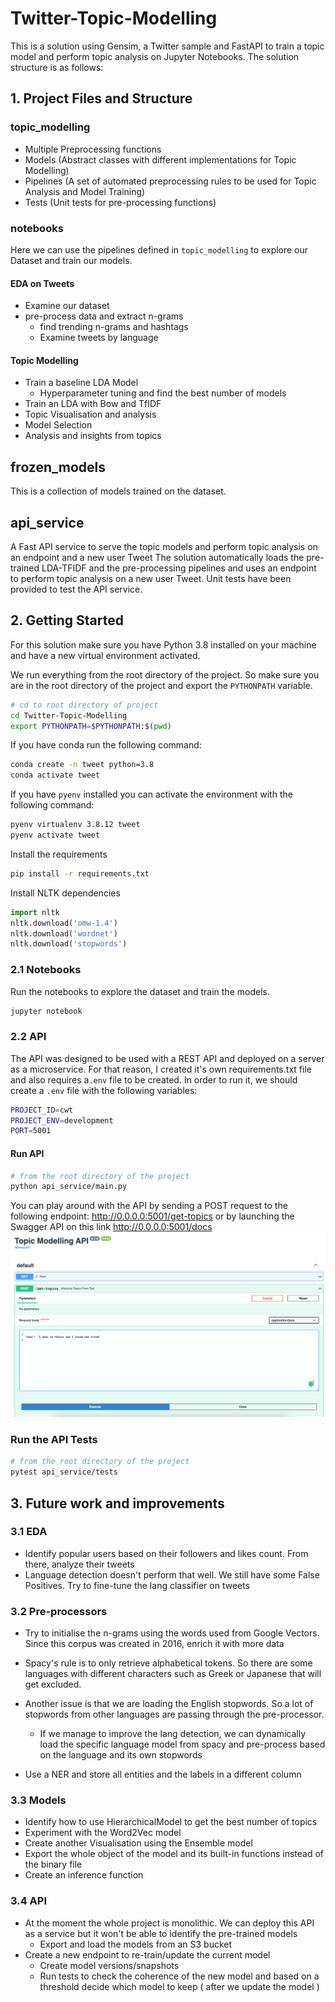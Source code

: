 # Twitter-Topic-Modelling
This is a solution using Gensim, a Twitter sample and FastAPI to train a topic model and perform topic analysis on Jupyter Notebooks.
The solution structure is as follows:

## 1. Project Files and Structure
### topic_modelling
  * Multiple Preprocessing functions
  * Models (Abstract classes with different implementations for Topic Modelling)
  * Pipelines (A set of automated preprocessing rules to be used for Topic Analysis and Model Training)
  * Tests (Unit tests for pre-processing functions)

### notebooks
Here we can use the pipelines defined in `topic_modelling` to explore our Dataset and train our models.

#### EDA on Tweets
* Examine our dataset
* pre-process data and extract n-grams
  * find trending n-grams and hashtags
  * Examine tweets by language
#### Topic Modelling
* Train a baseline LDA Model
  * Hyperparameter tuning and find the best number of models
* Train an LDA with Bow and TfIDF
* Topic Visualisation and analysis
* Model Selection
* Analysis and insights from topics

## frozen_models
This is a collection of models trained on the dataset.

## api_service
A Fast API service to serve the topic models and perform topic analysis on an endpoint and a new user Tweet
The solution automatically loads the pre-trained LDA-TFIDF and the pre-processing pipelines and uses an endpoint to perform topic analysis on a new user Tweet.
Unit tests have been provided to test the API service.


## 2. Getting Started
For this solution make sure you have Python 3.8 installed on your machine and have a new virtual environment activated.

We run everything from the root directory of the project. So make sure you are in the root directory of the project and export the `PYTHONPATH` variable.
```bash
# cd to root directory of project
cd Twitter-Topic-Modelling
export PYTHONPATH=$PYTHONPATH:$(pwd)
```

If you have conda run the following command:
```bash
conda create -n tweet python=3.8
conda activate tweet
```

If you have `pyenv` installed you can activate the environment with the following command:
```bash
pyenv virtualenv 3.8.12 tweet
pyenv activate tweet
````

Install the requirements
```bash
pip install -r requirements.txt
```

Install NLTK dependencies
```python
import nltk
nltk.download('omw-1.4')
nltk.download('wordnet')
nltk.download('stopwords')
```
### 2.1 Notebooks
Run the notebooks to explore the dataset and train the models.
```bash
jupyter notebook
```

### 2.2 API
The API was designed to be used with a REST API and deployed on a server as a microservice. For that reason, I created it's own requirements.txt file and also requires a`.env` file to be created.
In order to run it, we should create a `.env` file with the following variables:
```bash
PROJECT_ID=cwt
PROJECT_ENV=development
PORT=5001
```

#### Run API
```bash
# from the root directory of the project
python api_service/main.py  
```

You can play around with the API by sending a POST request to the following endpoint: http://0.0.0.0:5001/get-topics
or
by launching the Swagger API on this link http://0.0.0.0:5001/docs
![Swagger Image](https://github.com/lok63/Twitter-Topic-Modelling/blob/master/swagger.png)


### Run the API Tests
```bash
# from the root directory of the project
pytest api_service/tests  
```


## 3. Future work and improvements

### 3.1 EDA
* Identify popular users based on their followers and likes count. From there, analyze their tweets
* Language detection doesn't perform that well. We still have some False Positives. Try to fine-tune the lang classifier on tweets

### 3.2 Pre-processors
* Try to initialise the n-grams using the words used from Google Vectors. Since this corpus was created in 2016, enrich it with more data


* Spacy's rule is to only retrieve alphabetical tokens. So there are some languages with different characters such as Greek or Japanese that will get excluded. 
* Another issue is that we are loading the English stopwords. So a lot of stopwords from other languages are passing through the pre-processor.
  * If we manage to improve the lang detection, we can dynamically load the specific language model from spacy and pre-process based on the language and its own stopwords
* Use a NER and store all entities and the labels in a different column

### 3.3 Models
* Identify how to use HierarchicalModel to get the best number of topics
* Experiment with the Word2Vec model
* Create another Visualisation using the Ensemble model
* Export the whole object of the model and its built-in functions instead of the binary file
* Create an inference function

### 3.4 API
* At the moment the whole project is monolithic. We can deploy this API as a service but it won't be able to identify the pre-trained models
  * Export and load the models from an S3 bucket
* Create a new endpoint to re-train/update the current model
  * Create model versions/snapshots
  * Run tests to check the coherence of the new model and based on a threshold decide which model to keep ( after we update the model
  )

